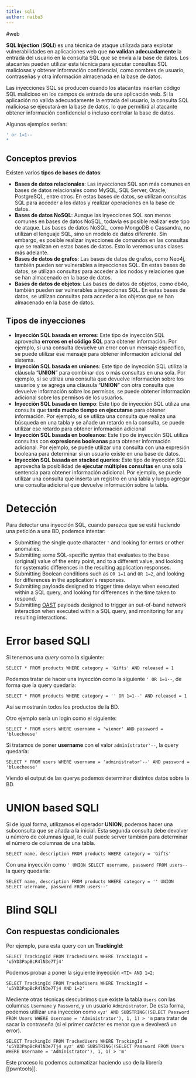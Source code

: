 ```yaml
---
title: sqli
author: naibu3
---
```


#web 

**SQL Injection** (**SQLI**) es una técnica de ataque utilizada para explotar vulnerabilidades en aplicaciones web que **no validan adecuadamente** la entrada del usuario en la consulta SQL que se envía a la base de datos. Los atacantes pueden utilizar esta técnica para ejecutar consultas SQL maliciosas y obtener información confidencial, como nombres de usuario, contraseñas y otra información almacenada en la base de datos.

Las inyecciones SQL se producen cuando los atacantes insertan código SQL malicioso en los campos de entrada de una aplicación web. Si la aplicación no valida adecuadamente la entrada del usuario, la consulta SQL maliciosa se ejecutará en la base de datos, lo que permitirá al atacante obtener información confidencial o incluso controlar la base de datos.

Algunos ejemplos serían:

```sql
' or 1=1--
*
```

## Conceptos previos

Existen varios **tipos de bases de datos**:

- **Bases de datos relacionales**: Las inyecciones SQL son más comunes en bases de datos relacionales como MySQL, SQL Server, Oracle, PostgreSQL, entre otros. En estas bases de datos, se utilizan consultas SQL para acceder a los datos y realizar operaciones en la base de datos.
- **Bases de datos NoSQL**: Aunque las inyecciones SQL son menos comunes en bases de datos NoSQL, todavía es posible realizar este tipo de ataque. Las bases de datos NoSQL, como MongoDB o Cassandra, no utilizan el lenguaje SQL, sino un modelo de datos diferente. Sin embargo, es posible realizar inyecciones de comandos en las consultas que se realizan en estas bases de datos. Esto lo veremos unas clases más adelante.
- **Bases de datos de grafos**: Las bases de datos de grafos, como Neo4j, también pueden ser vulnerables a inyecciones SQL. En estas bases de datos, se utilizan consultas para acceder a los nodos y relaciones que se han almacenado en la base de datos.
- **Bases de datos de objetos**: Las bases de datos de objetos, como db4o, también pueden ser vulnerables a inyecciones SQL. En estas bases de datos, se utilizan consultas para acceder a los objetos que se han almacenado en la base de datos.

## Tipos de inyecciones

- **Inyección SQL basada en errores**: Este tipo de inyección SQL aprovecha **errores en el código SQL** para obtener información. Por ejemplo, si una consulta devuelve un error con un mensaje específico, se puede utilizar ese mensaje para obtener información adicional del sistema.
- **Inyección SQL basada en uniones**: Este tipo de inyección SQL utiliza la cláusula “**UNION**” para combinar dos o más consultas en una sola. Por ejemplo, si se utiliza una consulta que devuelve información sobre los usuarios y se agrega una cláusula “**UNION**” con otra consulta que devuelve información sobre los permisos, se puede obtener información adicional sobre los permisos de los usuarios.
- **Inyección SQL basada en tiempo**: Este tipo de inyección SQL utiliza una consulta que **tarda mucho tiempo en ejecutarse** para obtener información. Por ejemplo, si se utiliza una consulta que realiza una búsqueda en una tabla y se añade un retardo en la consulta, se puede utilizar ese retardo para obtener información adicional
- **Inyección SQL basada en booleanos**: Este tipo de inyección SQL utiliza consultas con **expresiones booleanas** para obtener información adicional. Por ejemplo, se puede utilizar una consulta con una expresión booleana para determinar si un usuario existe en una base de datos.
- **Inyección SQL basada en stacked queries**: Este tipo de inyección SQL aprovecha la posibilidad de **ejecutar múltiples consultas** en una sola sentencia para obtener información adicional. Por ejemplo, se puede utilizar una consulta que inserta un registro en una tabla y luego agregar una consulta adicional que devuelve información sobre la tabla.

# Detección

Para detectar una inyección SQL, cuando parezca que se está haciendo una petición a una BD, podemos intentar:

- Submitting the single quote character `'` and looking for errors or other anomalies.
- Submitting some SQL-specific syntax that evaluates to the base (original) value of the entry point, and to a different value, and looking for systematic differences in the resulting application responses.
- Submitting Boolean conditions such as `OR 1=1` and `OR 1=2`, and looking for differences in the application's responses.
- Submitting payloads designed to trigger time delays when executed within a SQL query, and looking for differences in the time taken to respond.
- Submitting [OAST](https://portswigger.net/burp/application-security-testing/oast) payloads designed to trigger an out-of-band network interaction when executed within a SQL query, and monitoring for any resulting interactions.


# Error based SQLI

Si tenemos una *query* como la siguiente:

```mysql
SELECT * FROM products WHERE category = 'Gifts' AND released = 1
```

Podemos tratar de hacer una inyección como la siguiente `' OR 1=1--`, de forma que la query quedaría:

```mysql
SELECT * FROM products WHERE category = '' OR 1=1--' AND released = 1
```

Así se mostrarán todos los productos de la BD.

Otro ejemplo sería un login como el siguiente:

```mysql
SELECT * FROM users WHERE username = 'wiener' AND password = 'bluecheese'
```

Si tratamos de poner **username** con el valor `administrator'--`, la query quedaría:

```mysql
SELECT * FROM users WHERE username = 'administrator'--' AND password = 'bluecheese'
```

Viendo el output de las querys podemos determinar distintos datos sobre la BD.

# UNION based SQLI

Si de igual forma, utilizamos el operador **UNION**, podemos hacer una subconsulta que se añada a la inicial. Esta segunda consulta debe devolver u número de columnas igual, lo cuál puede server también para determinar el número de columnas de una tabla.

```mysql
SELECT name, description FROM products WHERE category = 'Gifts'
```

Con una inyección como `' UNION SELECT username, password FROM users--` la query quedaría:

```mysql
SELECT name, description FROM products WHERE category = '' UNION SELECT username, password FROM users--'
```


# Blind SQLI

## Con respuestas condicionales

Por ejemplo, para esta query con un **TrackingId**:

```mysql
SELECT TrackingId FROM TrackedUsers WHERE TrackingId = 'u5YD3PapBcR4lN3e7Tj4'
```

Podemos probar a poner la siguiente inyección `<TI> AND 1=2`:

```mysql
SELECT TrackingId FROM TrackedUsers WHERE TrackingId = 'u5YD3PapBcR4lN3e7Tj4 AND 1=2'
```

Mediente otras técnicas descubrimos que existe la tabla `Users` con las columnas `Username` y `Password`, y un usuario `Administrator`. De esta forma, podemos utilizar una inyección como `xyz' AND SUBSTRING((SELECT Password FROM Users WHERE Username = 'Administrator'), 1, 1) > 'm` para  tratar de sacar la contraseña (si el primer carácter es menor que `m` devolverá un error).

```mysql
SELECT TrackingId FROM TrackedUsers WHERE TrackingId = 'u5YD3PapBcR4lN3e7Tj4 xyz' AND SUBSTRING((SELECT Password FROM Users WHERE Username = 'Administrator'), 1, 1) > 'm'
```

Este proceso lo podemos automatizar haciendo uso de la librería [[pwntools]].